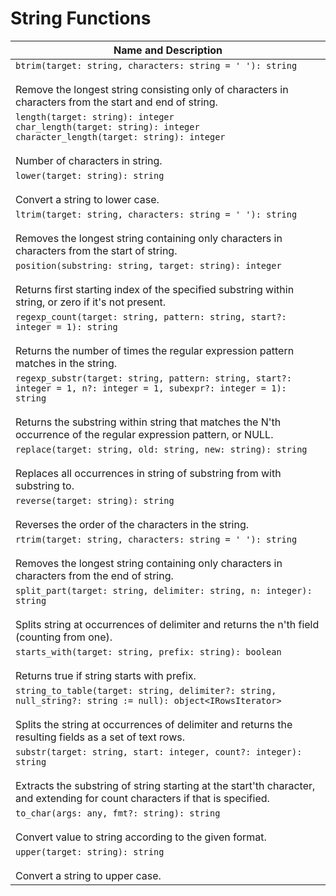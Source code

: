 # String Functions

| Name and Description |
| --- |
| `btrim(target: string, characters: string = ' '): string`<br /><br /> Remove the longest string consisting only of characters in characters from the start and end of string. |
| `length(target: string): integer`<br />`char_length(target: string): integer`<br />`character_length(target: string): integer`<br /><br /> Number of characters in string. |
| `lower(target: string): string`<br /><br /> Convert a string to lower case. |
| `ltrim(target: string, characters: string = ' '): string`<br /><br /> Removes the longest string containing only characters in characters from the start of string. |
| `position(substring: string, target: string): integer`<br /><br /> Returns first starting index of the specified substring within string, or zero if it's not present. |
| `regexp_count(target: string, pattern: string, start?: integer = 1): string`<br /><br /> Returns the number of times the regular expression pattern matches in the string. |
| `regexp_substr(target: string, pattern: string, start?: integer = 1, n?: integer = 1, subexpr?: integer = 1): string`<br /><br /> Returns the substring within string that matches the N'th occurrence of the regular expression pattern, or NULL. |
| `replace(target: string, old: string, new: string): string`<br /><br /> Replaces all occurrences in string of substring from with substring to. |
| `reverse(target: string): string`<br /><br /> Reverses the order of the characters in the string. |
| `rtrim(target: string, characters: string = ' '): string`<br /><br /> Removes the longest string containing only characters in characters from the end of string. |
| `split_part(target: string, delimiter: string, n: integer): string`<br /><br /> Splits string at occurrences of delimiter and returns the n'th field (counting from one). |
| `starts_with(target: string, prefix: string): boolean`<br /><br /> Returns true if string starts with prefix. |
| `string_to_table(target: string, delimiter?: string, null_string?: string := null): object<IRowsIterator>`<br /><br /> Splits the string at occurrences of delimiter and returns the resulting fields as a set of text rows. |
| `substr(target: string, start: integer, count?: integer): string`<br /><br /> Extracts the substring of string starting at the start'th character, and extending for count characters if that is specified. |
| `to_char(args: any, fmt?: string): string`<br /><br /> Convert value to string according to the given format. |
| `upper(target: string): string`<br /><br /> Convert a string to upper case. |
